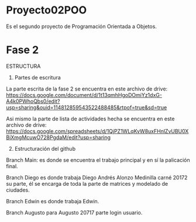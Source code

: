 # Proyecto02POO
Es el segundo proyecto de Programación Orientada a Objetos.
# Fase 2
ESTRUCTURA

1. Partes de escritura

La parte escrita de la fase 2 se encuentra en este archivo de drive: https://docs.google.com/document/d/1t13qmhHgoDOmiYz1dxG-A4k0PWhoQbs0/edit?usp=sharing&ouid=114812859543522488485&rtpof=true&sd=true

Asi mismo la parte de lista de actividades hecha se encuentra en este archivo de drive: https://docs.google.com/spreadsheets/d/1QjPZ1WLqKvW8uxFHnlZvUBU0XBiXmgMcuwO728PgdaM/edit?usp=sharing

2. Estructuración del github

Branch Main: es donde se encuentra el trabajo principal y en sí la palicación final.

Branch Diego es donde trabaja Diego Andrés Alonzo Medinilla carné 20172 su parte, él se encarga de toda la parte de matrices y modelado de ciudades.

Branch Edwin es donde trabaja Edwin.

Branch Augusto para Augusto 20717 parte login usuario.

